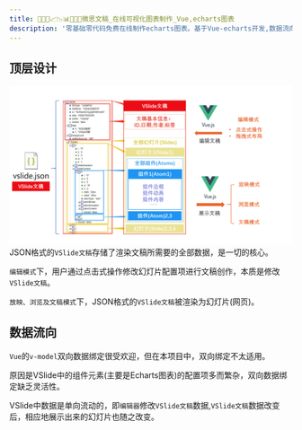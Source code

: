 ```yaml
---
title: 🥉🥇🥈📈📉📊🧡💛💚微思文稿_在线可视化图表制作_Vue,echarts图表
description: '零基础零代码免费在线制作echarts图表。基于Vue-echarts开发,数据流向,双向数据绑定。Vue可视化图表组件'
---
```


## 顶层设计
![VSlide技术架构图](./vslide-tec.png)
JSON格式的`VSlide文稿`存储了渲染文稿所需要的全部数据，是一切的核心。

`编辑模式`下，用户通过点击式操作修改幻灯片配置项进行文稿创作，本质是修改`VSlide文稿`。

`放映、浏览及文稿模式`下，JSON格式的`VSlide文稿`被渲染为幻灯片(网页)。

## 数据流向

`Vue`的`v-model`双向数据绑定很受欢迎，但在本项目中，双向绑定不太适用。

原因是VSlide中的组件元素(主要是Echarts图表)的配置项多而繁杂，双向数据绑定缺乏灵活性。

VSlide中数据是单向流动的，即`编辑器`修改`VSlide文稿`数据,`VSlide文稿`数据改变后，相应地展示出来的幻灯片也随之改变。
